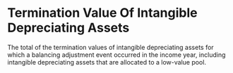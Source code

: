 # Termination Value Of Intangible Depreciating Assets
The total of the termination values of intangible depreciating assets for which a balancing adjustment event occurred in the income year, including intangible depreciating assets that are allocated to a low-value pool.